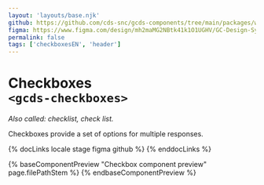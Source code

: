 ```yaml
---
layout: 'layouts/base.njk'
github: https://github.com/cds-snc/gcds-components/tree/main/packages/web/src/components/gcds-checkboxes
figma: https://www.figma.com/design/mh2maMG2NBtk41k1O1UGHV/GC-Design-System?node-id=462-320&p=f&t=5aOGoCsthoc7n1mv-0
permalink: false
tags: ['checkboxesEN', 'header']
---
```


# Checkboxes <br>`<gcds-checkboxes>`

_Also called: checklist, check list._

Checkboxes provide a set of options for multiple responses.

{% docLinks locale stage figma github %}
{% enddocLinks %}

{% baseComponentPreview "Checkbox component preview" page.filePathStem %}
{% endbaseComponentPreview %}
